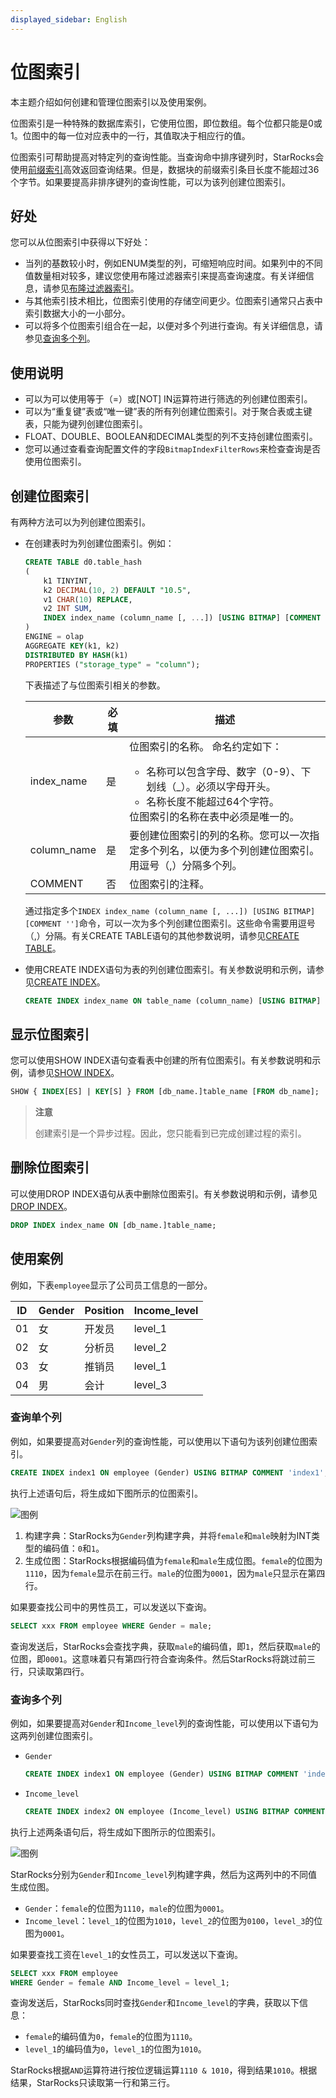 ```yaml
---
displayed_sidebar: English
---
```


# 位图索引

本主题介绍如何创建和管理位图索引以及使用案例。

位图索引是一种特殊的数据库索引，它使用位图，即位数组。每个位都只能是0或1。位图中的每一位对应表中的一行，其值取决于相应行的值。

位图索引可帮助提高对特定列的查询性能。当查询命中排序键列时，StarRocks会使用[前缀索引](../table_design/Sort_key.md)高效返回查询结果。但是，数据块的前缀索引条目长度不能超过36个字节。如果要提高非排序键列的查询性能，可以为该列创建位图索引。

## 好处

您可以从位图索引中获得以下好处：

- 当列的基数较小时，例如ENUM类型的列，可缩短响应时间。如果列中的不同值数量相对较多，建议您使用布隆过滤器索引来提高查询速度。有关详细信息，请参见[布隆过滤器索引](../using_starrocks/Bloomfilter_index.md)。
- 与其他索引技术相比，位图索引使用的存储空间更少。位图索引通常只占表中索引数据大小的一小部分。
- 可以将多个位图索引组合在一起，以便对多个列进行查询。有关详细信息，请参见[查询多个列](#query-multiple-columns)。

## 使用说明

- 可以为可以使用等于（=）或[NOT] IN运算符进行筛选的列创建位图索引。
- 可以为“重复键”表或“唯一键”表的所有列创建位图索引。对于聚合表或主键表，只能为键列创建位图索引。
- FLOAT、DOUBLE、BOOLEAN和DECIMAL类型的列不支持创建位图索引。
- 您可以通过查看查询配置文件的字段`BitmapIndexFilterRows`来检查查询是否使用位图索引。

## 创建位图索引

有两种方法可以为列创建位图索引。

- 在创建表时为列创建位图索引。例如：

    ```SQL
    CREATE TABLE d0.table_hash
    (
        k1 TINYINT,
        k2 DECIMAL(10, 2) DEFAULT "10.5",
        v1 CHAR(10) REPLACE,
        v2 INT SUM,
        INDEX index_name (column_name [, ...]) [USING BITMAP] [COMMENT '']
    )
    ENGINE = olap
    AGGREGATE KEY(k1, k2)
    DISTRIBUTED BY HASH(k1)
    PROPERTIES ("storage_type" = "column");
    ```

    下表描述了与位图索引相关的参数。

    | **参数** | **必填** | **描述**                                              |
    | ------------- | ------------ | ------------------------------------------------------------ |
    | index_name    | 是          | 位图索引的名称。 命名约定如下：<ul><li>名称可以包含字母、数字（0-9）、下划线（_）。必须以字母开头。</li><li>名称长度不能超过64个字符。</li></ul>位图索引的名称在表中必须是唯一的。                              |
    | column_name   | 是          | 要创建位图索引的列的名称。您可以一次指定多个列名，以便为多个列创建位图索引。用逗号（,）分隔多个列。  |
    | COMMENT       | 否          | 位图索引的注释。                             |

  通过指定多个`INDEX index_name (column_name [, ...]) [USING BITMAP] [COMMENT '']`命令，可以一次为多个列创建位图索引。这些命令需要用逗号（,）分隔。有关CREATE TABLE语句的其他参数说明，请参见[CREATE TABLE](../sql-reference/sql-statements/data-definition/CREATE_TABLE.md)。

- 使用CREATE INDEX语句为表的列创建位图索引。有关参数说明和示例，请参见[CREATE INDEX](../sql-reference/sql-statements/data-definition/CREATE_INDEX.md)。

    ```SQL
    CREATE INDEX index_name ON table_name (column_name) [USING BITMAP] [COMMENT ''];
    ```

## 显示位图索引

您可以使用SHOW INDEX语句查看表中创建的所有位图索引。有关参数说明和示例，请参见[SHOW INDEX](../sql-reference/sql-statements/Administration/SHOW_INDEX.md)。

```SQL
SHOW { INDEX[ES] | KEY[S] } FROM [db_name.]table_name [FROM db_name];
```

> **注意**
>
> 创建索引是一个异步过程。因此，您只能看到已完成创建过程的索引。

## 删除位图索引

可以使用DROP INDEX语句从表中删除位图索引。有关参数说明和示例，请参见[DROP INDEX](../sql-reference/sql-statements/data-definition/DROP_INDEX.md)。

```SQL
DROP INDEX index_name ON [db_name.]table_name;
```

## 使用案例

例如，下表`employee`显示了公司员工信息的一部分。

| **ID** | **Gender** | **Position** | **Income_level** |
| ------ | ---------- | ------------ | ---------------- |
| 01     | 女       | 开发员       | level_1          |
| 02     | 女       | 分析员       | level_2          |
| 03     | 女       | 推销员       | level_1          |
| 04     | 男       | 会计         | level_3          |

### 查询单个列

例如，如果要提高对`Gender`列的查询性能，可以使用以下语句为该列创建位图索引。

```SQL
CREATE INDEX index1 ON employee (Gender) USING BITMAP COMMENT 'index1';
```

执行上述语句后，将生成如下图所示的位图索引。

![图例](../assets/3.6.1-2.png)

1. 构建字典：StarRocks为`Gender`列构建字典，并将`female`和`male`映射为INT类型的编码值：`0`和`1`。
2. 生成位图：StarRocks根据编码值为`female`和`male`生成位图。`female`的位图为`1110`，因为`female`显示在前三行。`male`的位图为`0001`，因为`male`只显示在第四行。

如果要查找公司中的男性员工，可以发送以下查询。

```SQL
SELECT xxx FROM employee WHERE Gender = male;
```

查询发送后，StarRocks会查找字典，获取`male`的编码值，即`1`，然后获取`male`的位图，即`0001`。这意味着只有第四行符合查询条件。然后StarRocks将跳过前三行，只读取第四行。

### 查询多个列

例如，如果要提高对`Gender`和`Income_level`列的查询性能，可以使用以下语句为这两列创建位图索引。

- `Gender`

    ```SQL
    CREATE INDEX index1 ON employee (Gender) USING BITMAP COMMENT 'index1';
    ```

- `Income_level`

    ```SQL
    CREATE INDEX index2 ON employee (Income_level) USING BITMAP COMMENT 'index2';
    ```

执行上述两条语句后，将生成如下图所示的位图索引。

![图例](../assets/3.6.1-3.png)

StarRocks分别为`Gender`和`Income_level`列构建字典，然后为这两列中的不同值生成位图。

- `Gender`：`female`的位图为`1110`，`male`的位图为`0001`。
- `Income_level`：`level_1`的位图为`1010`，`level_2`的位图为`0100`，`level_3`的位图为`0001`。

如果要查找工资在`level_1`的女性员工，可以发送以下查询。

```SQL
SELECT xxx FROM employee 
WHERE Gender = female AND Income_level = level_1;
```

查询发送后，StarRocks同时查找`Gender`和`Income_level`的字典，获取以下信息：

- `female`的编码值为`0`，`female`的位图为`1110`。
- `level_1`的编码值为`0`，`level_1`的位图为`1010`。

StarRocks根据`AND`运算符进行按位逻辑运算`1110 & 1010`，得到结果`1010`。根据结果，StarRocks只读取第一行和第三行。

